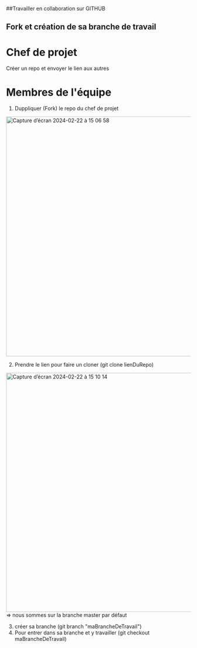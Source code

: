##Travailler en collaboration sur GITHUB

## Fork et création de sa branche de travail
# Chef de projet

Créer un repo et envoyer le lien aux autres

# Membres de l'équipe

1) Duppliquer (Fork) le repo du chef de projet
   
<img width="653" alt="Capture d’écran 2024-02-22 à 15 06 58" src="https://github.com/NourOumy/Elite_Anime/assets/153507524/c9adb173-b7cb-4f34-8dba-07f81e3f6406">

2) Prendre le lien pour faire un cloner (git clone lienDuRepo)

<img width="651" alt="Capture d’écran 2024-02-22 à 15 10 14" src="https://github.com/NourOumy/Elite_Anime/assets/153507524/6a713594-cc39-4411-bc46-1bde46f44433">
=> nous sommes sur la branche master par défaut 

3) créer sa branche (git branch "maBrancheDeTravail")
4) Pour entrer dans sa branche et y travailler (git checkout maBrancheDeTravail)
